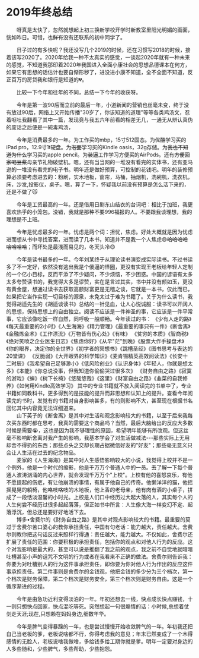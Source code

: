 # 2019年终总结

&emsp;&emsp;呀真是太快了，忽然就想起上初三换新学校开学时新教室里阳光明媚的画面，恍如昨日。可惜，也~~鲜有~~没有还联系的初中同学了。

&emsp;&emsp;日子过的有多快呢？我还没写几个2019的时候，还在习惯写2018的时候，接着该写2020了。2020年给我一种不太真实的感觉，一谈起2020年就有一种未来的感觉，不知道我那印着2020年我国进入全面小康社会的思想品德课本在何方，如果它有思想的话估计也要自惭形秽了，进没进小康不知道，全不全面不知道，反正百万的房贷我和银行是知道的💔。

&emsp;&emsp;比较一下今年和往年的不同，总结一下今年的收获呀。

&emsp;&emsp;今年是第一波90后而立前的最后一年，小道新闻的营销也丝毫未变，终于没有放过90后，网络上又开始传播"30岁了，你该知道的道理"等等各类鸡汤文，忍着呕吐我翻看了其中一篇，发现竟与我五六年前看的相差无几，一通无从辨认真伪的废话之后便是一碗毒鸡汤，

&emsp;&emsp;今年是消费最多的一年。为工作买的mbp，15寸512固态。为~~优酷~~学习买的iPad pro，12.9寸1t硬盘。为~~泡面~~学习买的Kindle oasis，32g存储。为~~我也不知道为什么~~学习买的apple pencil。为~~装逼~~工作学习方便买的AirPods。还有~~方便回家喝豆浆~~母亲节礼物破壁机。嗯，还有当当网的一堆没有看完的实体书，还有亚马逊的一堆没有看完的电子书。明年还是做好预算，可控制的花钱吧。明年的装修预算必须要考虑进去的：粉刷，实木地板，窗帘，马桶，抽烟机，洗碗机，洗衣机，床，沙发,投影仪，桌子。嗯，算了一下，怀疑我以前没有预算是怎么活下来的，还是不做了😼

&emsp;&emsp;今年是工资最高的一年。还是借用日剧东山结衣的台词吧：相比于加班，我更喜欢热乎的小笼包。没错，我就是那种不要996福报的人。不要跟我谈理想，我的理想是不上班。

&emsp;&emsp;今年是忧虑最多的一年。忧虑是两个词：担忧，焦虑。好处大概就是因为忧虑进而想从书中寻找答案，进而读了几本书，知道并不是我一个人焦虑😄~~哈哈哈哈哈哈哈哈~~；而坏处是最浅而易见的，冬天头冷😊

&emsp;&emsp;今年是读书最多的一年。今年刘某终于从理论读书演变成实际读书。不过书读多了不一定好，依然没有逃出我是个傻逼的怪圈，更没有实现王老板给年轻人定制的一个亿小目标，反而平添了不少疑问，不少烦恼，不少困惑。中国的谚语有太多太多夸赞读书的，我觉得大多是谬赞，实在是言过其实，书中并没有颜如玉，更没有黄金屋，想通过读书去获取高额财富更是无稽之谈，它就是一本书，仅此而已，如果把它当作实现一切目标的源泉，未免太过于难为书籍了。关于为什么读书，我觉得胡适先生的《胡适谈读书》总结的一针见血，让人心悦诚服：读书可以开阔人的思想，保持思想上的自由独立。阅读不应该是一件神圣的事，它应该是一件平常事，它应该像吃饭一样自然，同呼吸一般顺畅。今年读过的书：
《少有人走的路》《每天最重要的2小时》《人生海海》《精力管理》《最重要的事只有一件》《断舍离》《金融炼金术》《工作漂流》《万物皆有伤心处》《有味》
《贫穷的本质》《智商税》《绝对笑喷之企业医生日志》《焦虑你好》《从早"茫"到晚》《股票大作手操盘术》《你的眼界，决定你的全世界》《初学者的冥想书》《跳槽圣经》《图书思考与表达的20堂课》
《反脆弱》《大开眼界的科学知识》《麦肯锡精英高效阅读法》《长安十二时辰》《我希望自己足够渺小》《低风险创业》《认识身体》《年轻人，你就是想太多》《本能》《你总说没事，但我知道你偷偷哭过很多次》
《财务自由之路》《寂寞的游戏》《蝉》《树下长椅》《悠哉悠哉》《这里》《财富自由之路》《韭菜的自我修养》《如何用Kindle高效学习》
其中的专业书籍就不放入阅读完的书单中了，专业书籍如同教科书，更多得到的是技能的提升而非思想和认知上的提升。查看今年阅读完的书时，发觉有的书籍对自身影响甚多，有的则影响不大，甚至现在根据书名回忆其中内容竟无法详细道来。<br>
&emsp;&emsp;山下英子的《断舍离》是其中对生活和观念影响较大的书籍，以至于后来我每次买东西时都在思考，我真的需要这个商品吗？当然，最后大脑给出的反应大多数时候是需要😭，这也是因为我不够理性的原因，希望明年能够有所改观。但这丝毫不影响断舍离对我产生的影响，我基本学会了对生活做减法---那些实际上无用却舍不得扔的东西；那些点头之交却长期占据微信好友的"好友"；那些毫无意义只会让人生活在过去的纪念物品。<br>
&emsp;&emsp;麦家的《人生海海》是其中对人生感悟影响较大的小说，我觉得上校并不是一个例外，他是一个时代的缩影，他是千万万个普通人中的一员。去了解一下每个普通人波涛汹涌的内心世界，就会发现千万万个"上校"。上校有他的喜怒哀乐，有他不愿提起的伤疤，有让他崩溃的事情，有属于他自己的传奇。他懒洋洋的猫，他摇摇晃晃的躺椅，他咯吱咯吱的木地板，他上香的老母亲，他有肉有酒的小桌子，拼成了一段恬淡温馨的小时光。上校是人们口中经历过大起大落的人，其实每个人的人生何尝不经历过很多起起落落，但正如书中所言：人生像大海一样变幻不定、起落浮沉，但总还是要好好地活下去。<br>
&emsp;&emsp;博多•舍费尔的《财务自由之路》是其中对观点影响较大的书籍。最重要的莫过于舍费尔苦口婆心的教你承担责任，中国有句老话：能力越大，责任越大。舍费尔则教你把这句话反过来照样行得通：责任越大，能力越大。不仅如此，舍费尔还扩展了责任的范围：你要积极的承担责任，包括你的观点和对他人行为的反应。这个对我影响是最大的，甚至可以说是推翻了我之前的观点，我之前不自觉地就暗暗吐槽甚至小声的诅咒不文明的行为或者在我看来不正确的做法。舍费尔则告诉我：你要为对吐槽别人的行为这件事承担责任，即你要为你对他人行为作出的反应这件事承担责任。第二件事则是舍费尔的金钱观，他把金钱的多少分为三个档次，第一个档次是财务保障，第二个档次是财务安全，第三个档次则是财务自由。这是一个循序渐进的过程。

&emsp;&emsp;今年是由急功近利变得淡泊的一年。年初还想去一线，快点成长快点赚钱，十一则只想快点回家，快点混吃等死。突然想起一句很煽情的话：小时候,总想着仗剑走天涯;现在,只想赖在妈妈身边,细数年华。

&emsp;&emsp;今年是脾气变得暴躁的一年，也是尝试慢慢开始收敛脾气的一年。年初我还把自己当老板的爹，老板说啥都不行，你得考虑我的意见；年末已然变成了一个木得感情的无脸人，老板说啥我做啥，多给钱多给工期你就是爹。明年一定要对身边的人多些随和，少些脾气，多些帮助，少些抱怨。



































